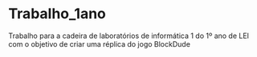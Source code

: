 # Trabalho_1ano
Trabalho para a cadeira de laboratórios de informática 1 do 1º ano de LEI com o objetivo de criar uma réplica do jogo BlockDude
